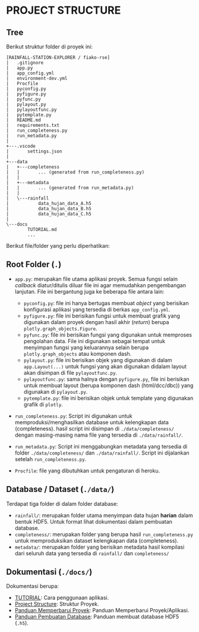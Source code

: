 # PROJECT STRUCTURE

## Tree

Berikut struktur folder di proyek ini:
```
[RAINFALL-STATION-EXPLORER / fiako-rse]
|   .gitignore
|   app.py
|   app_config.yml
|   environment-dev.yml
|   Procfile
|   pyconfig.py
|   pyfigure.py
|   pyfunc.py
|   pylayout.py
|   pylayoutfunc.py
|   pytemplate.py
|   README.md
|   requirements.txt
|   run_completeness.py
|   run_metadata.py
|
+---.vscode
|       settings.json
|
+---data
|   +---completeness
|   |       ... (generated from run_completeness.py)
|   |
|   +---metadata
|   |       ... (generated from run_metadata.py)
|   |
|   \---rainfall
|           data_hujan_data_A.h5
|           data_hujan_data_B.h5
|           data_hujan_data_C.h5
|
\---docs
        TUTORIAL.md
        ...
```

Berikut file/folder yang perlu diperhatikan:

## Root Folder (`.`)

- `app.py`: merupakan file utama aplikasi proyek. Semua fungsi selain _callback_ diatur/ditulis diluar file ini agar memudahkan pengembangan lanjutan. File ini bergantung juga ke beberapa file antara lain:

    - `pyconfig.py`: file ini hanya bertugas membuat _object_ yang berisikan konfigurasi aplikasi yang tersedia di berkas `app_config.yml`.
    - `pyfigure.py`: file ini berisikan fungsi untuk membuat grafik yang digunakan dalam proyek dengan hasil akhir (_return_) berupa `plotly.graph_objects.Figure`.
    - `pyfunc.py`: file ini berisikan fungsi yang digunakan untuk memproses pengolahan data. File ini digunakan sebagai tempat untuk menyimpan fungsi yang keluarannya selain berupa `plotly.graph_objects` atau komponen dash.
    - `pylayout.py`: file ini berisikan objek yang digunakan di dalam `app.Layout(...)` untuk fungsi yang akan digunakan didalam layout akan disimpan di file `pylayoutfunc.py`.
    - `pylayoutfunc.py`: sama halnya dengan `pyfigure.py`, file ini berisikan untuk membuat layout (berupa komponen dash (html/dcc/dbc)) yang digunakan di `pylayout.py`.
    - `pytemplate.py`: file ini berisikan objek untuk template yang digunakan grafik di `plotly`.

- `run_completeness.py`: Script ini digunakan untuk memproduksi/menghasilkan database untuk kelengkapan data (completeness). hasil script ini disimpan di `./data/completeness/` dengan masing-masing nama file yang tersedia di `./data/rainfall/`.
- `run_metadata.py`: Script ini menggabungkan metadata yang tersedia di folder `./data/completeness/` dan `./data/rainfall/`. Script ini dijalankan setelah `run_completeness.py`. 
- `Procfile`: file yang dibutuhkan untuk pengaturan di heroku.

## Database / Dataset (`./data/`)

Terdapat tiga folder di dalam folder database:
- `rainfall/`: merupakan folder utama menyimpan data hujan **harian** dalam bentuk HDF5. Untuk format lihat dokumentasi dalam pembuatan database.
- `completeness/`: merupakan folder yang berupa hasil `run_completeness.py` untuk memproduksikan dataset kelengkapan data (completeness).
- `metadata/`: merupakan folder yang berisikan metadata hasil kompilasi dari seluruh data yang tersedia di `rainfall/` dan `completeness/`

## Dokumentasi (`./docs/`)

Dokumentasi berupa:
- [TUTORIAL](./TUTORIAL.md): Cara penggunaan aplikasi.
- [Project Structure](project_structure.md): Struktur Proyek.
- [Panduan Memperbarui Proyek](update_project.md): Panduan Memperbarui Proyek/Aplikasi.
- [Panduan Pembuatan Database](create_database.md): Panduan membuat database HDF5 (`.h5`).
